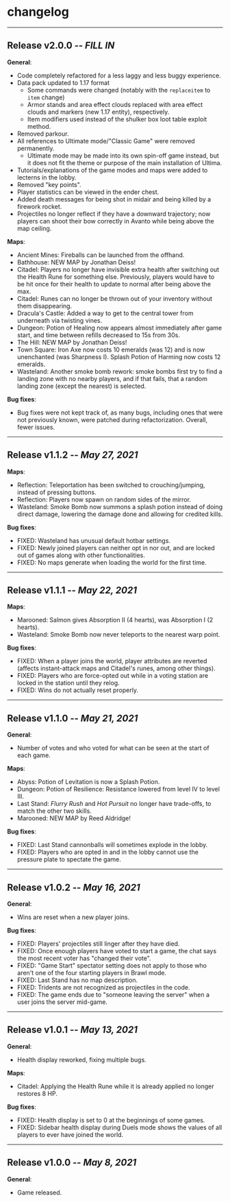 # changelog

---

## Release v2.0.0 -- *FILL IN*

**General**:

- Code completely refactored for a less laggy and less buggy experience.
- Data pack updated to 1.17 format
  - Some commands were changed (notably with the `replaceitem` to `item` change)
  - Armor stands and area effect clouds replaced with area effect clouds and markers (new 1.17 entity), respectively.
  - Item modifiers used instead of the shulker box loot table exploit method.
- Removed parkour.
- All references to Ultimate mode/"Classic Game" were removed permanently.
  - Ultimate mode may be made into its own spin-off game instead, but it does not fit the theme or purpose of the main installation of Ultima.
- Tutorials/explanations of the game modes and maps were added to lecterns in the lobby.
- Removed "key points".
- Player statistics can be viewed in the ender chest.
- Added death messages for being shot in midair and being killed by a firework rocket.
- Projectiles no longer reflect if they have a downward trajectory; now players can shoot their bow correctly in Avanto while being above the map ceiling.

**Maps**:

- Ancient Mines: Fireballs can be launched from the offhand.
- Bathhouse: NEW MAP by Jonathan Deiss!
- Citadel: Players no longer have invisible extra health after switching out the Health Rune for something else. Previously, players would have to be hit once for their health to update to normal after being above the max.
- Citadel: Runes can no longer be thrown out of your inventory without them disappearing.
- Dracula's Castle: Added a way to get to the central tower from underneath via twisting vines.
- Dungeon: Potion of Healing now appears almost immediately after game start, and time between refills decreased to 15s from 30s.
- The Hill: NEW MAP by Jonathan Deiss!
- Town Square: Iron Axe now costs 10 emeralds (was 12) and is now unenchanted (was Sharpness I). Splash Potion of Harming now costs 12 emeralds.
- Wasteland: Another smoke bomb rework: smoke bombs first try to find a landing zone with no nearby players, and if that fails, that a random landing zone (except the nearest) is selected.

**Bug fixes**:

- Bug fixes were not kept track of, as many bugs, including ones that were not previously known, were patched during refactorization. Overall, fewer issues.

---

## Release v1.1.2 -- *May 27, 2021*

**Maps**:

- Reflection: Teleportation has been switched to crouching/jumping, instead of pressing buttons.
- Reflection: Players now spawn on random sides of the mirror.
- Wasteland: Smoke Bomb now summons a splash potion instead of doing direct damage, lowering the damage done and allowing for credited kills.

**Bug fixes**:

- FIXED: Wasteland has unusual default hotbar settings.
- FIXED: Newly joined players can neither opt in nor out, and are locked out of games along with other functionalities.
- FIXED: No maps generate when loading the world for the first time.

---

## Release v1.1.1 -- *May 22, 2021*

**Maps**:

- Marooned: Salmon gives Absorption II (4 hearts), was Absorption I (2 hearts).
- Wasteland: Smoke Bomb now never teleports to the nearest warp point.

**Bug fixes**:

- FIXED: When a player joins the world, player attributes are reverted (affects instant-attack maps and Citadel's runes, among other things).
- FIXED: Players who are force-opted out while in a voting station are locked in the station until they relog.
- FIXED: Wins do not actually reset properly.

---

## Release v1.1.0 -- *May 21, 2021*

**General**:

- Number of votes and who voted for what can be seen at the start of each game.

**Maps**:

- Abyss: Potion of Levitation is now a Splash Potion.
- Dungeon: Potion of Resilience: Resistance lowered from level IV to level III.
- Last Stand: *Flurry Rush* and *Hot Pursuit* no longer have trade-offs, to match the other two skills.
- Marooned: NEW MAP by Reed Aldridge!

**Bug fixes**:

- FIXED: Last Stand cannonballs will sometimes explode in the lobby.
- FIXED: Players who are opted in and in the lobby cannot use the pressure plate to spectate the game.

---

## Release v1.0.2 -- *May 16, 2021*

**General**:

- Wins are reset when a new player joins.

**Bug fixes**:

- FIXED: Players' projectiles still linger after they have died.
- FIXED: Once enough players have voted to start a game, the chat says the most recent voter has "changed their vote".
- FIXED: "Game Start" spectator setting does not apply to those who aren't one of the four starting players in Brawl mode.
- FIXED: Last Stand has no map description.
- FIXED: Tridents are not recognized as projectiles in the code.
- FIXED: The game ends due to "someone leaving the server" when a user joins the server mid-game.

---

## Release v1.0.1 -- *May 13, 2021*

**General**:

- Health display reworked, fixing multiple bugs.

**Maps**:

- Citadel: Applying the Health Rune while it is already applied no longer restores 8 HP.

**Bug fixes**:

- FIXED: Health display is set to 0 at the beginnings of some games.
- FIXED: Sidebar health display during Duels mode shows the values of all players to ever have joined the world.

---

## Release v1.0.0 -- *May 8, 2021*

**General**:

- Game released.
